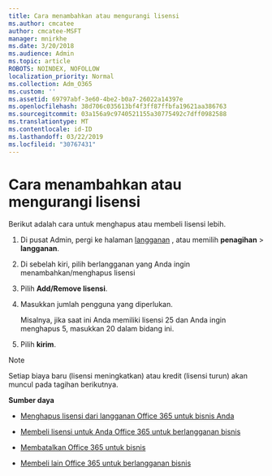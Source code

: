```yaml
---
title: Cara menambahkan atau mengurangi lisensi
ms.author: cmcatee
author: cmcatee-MSFT
manager: mnirkhe
ms.date: 3/20/2018
ms.audience: Admin
ms.topic: article
ROBOTS: NOINDEX, NOFOLLOW
localization_priority: Normal
ms.collection: Adm_O365
ms.custom: ''
ms.assetid: 69797abf-3e60-4be2-b0a7-26022a14397e
ms.openlocfilehash: 38d706c035613bf4f3ff87ffbfa19621aa386763
ms.sourcegitcommit: 03a156a9c9740521155a30775492c7dff0982588
ms.translationtype: MT
ms.contentlocale: id-ID
ms.lasthandoff: 03/22/2019
ms.locfileid: "30767431"
---
```

# <a name="how-to-add-or-reduce-licenses"></a>Cara menambahkan atau mengurangi lisensi

Berikut adalah cara untuk menghapus atau membeli lisensi lebih.
  
1. Di pusat Admin, pergi ke halaman [langganan](https://go.microsoft.com/fwlink/p/?linkid=842054) , atau memilih **penagihan** \> **langganan**.
    
2. Di sebelah kiri, pilih berlangganan yang Anda ingin menambahkan/menghapus lisensi
    
3. Pilih **Add/Remove lisensi**.
    
4. Masukkan jumlah pengguna yang diperlukan.
    
    Misalnya, jika saat ini Anda memiliki lisensi 25 dan Anda ingin menghapus 5, masukkan 20 dalam bidang ini.
    
5. Pilih **kirim**.
    
> [!NOTE]
> Setiap biaya baru (lisensi meningkatkan) atau kredit (lisensi turun) akan muncul pada tagihan berikutnya. 
  
 **Sumber daya**
  
- [Menghapus lisensi dari langganan Office 365 untuk bisnis Anda](https://support.office.com/article/9c64d127-e2dd-4ecc-81f5-2f87e5a74803)
    
- [Membeli lisensi untuk Anda Office 365 untuk berlangganan bisnis](https://support.office.com/article/36081d8d-b3fa-4948-8c34-e217bba825e1)
    
- [Membatalkan Office 365 untuk bisnis](https://support.office.com/article/b1bc0bef-4608-4601-813a-cdd9f746709a)
    
- [Membeli lain Office 365 untuk berlangganan bisnis](https://support.office.com/article/fab3b86c-3359-4042-8692-5d4dc7550b7c)
    

